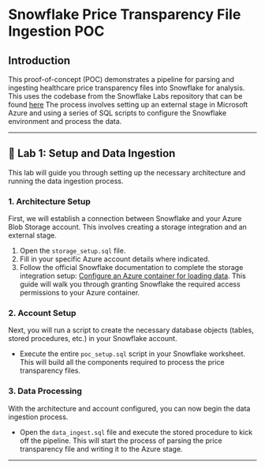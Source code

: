 # Snowflake Price Transparency File Ingestion POC

## Introduction

This proof-of-concept (POC) demonstrates a pipeline for parsing and ingesting healthcare price transparency files into Snowflake for analysis. This uses the codebase from the Snowflake Labs repository that can be found [here](https://github.com/Snowflake-Labs/CMSgov-pricing-transparency) The process involves setting up an external stage in Microsoft Azure and using a series of SQL scripts to configure the Snowflake environment and process the data.

---

## 🧪 Lab 1: Setup and Data Ingestion

This lab will guide you through setting up the necessary architecture and running the data ingestion process.

### 1. Architecture Setup

First, we will establish a connection between Snowflake and your Azure Blob Storage account. This involves creating a storage integration and an external stage.

1.  Open the `storage_setup.sql` file.
2.  Fill in your specific Azure account details where indicated.
3.  Follow the official Snowflake documentation to complete the storage integration setup: [Configure an Azure container for loading data](https://docs.snowflake.com/en/user-guide/data-load-azure-config). This guide will walk you through granting Snowflake the required access permissions to your Azure container.

### 2. Account Setup

Next, you will run a script to create the necessary database objects (tables, stored procedures, etc.) in your Snowflake account.

* Execute the entire `poc_setup.sql` script in your Snowflake worksheet. This will build all the components required to process the price transparency files.

### 3. Data Processing

With the architecture and account configured, you can now begin the data ingestion process.

* Open the `data_ingest.sql` file and execute the stored procedure to kick off the pipeline. This will start the process of parsing the price transparency file and writing it to the Azure stage. 

---